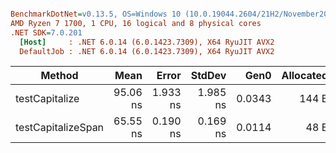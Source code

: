 ``` ini

BenchmarkDotNet=v0.13.5, OS=Windows 10 (10.0.19044.2604/21H2/November2021Update)
AMD Ryzen 7 1700, 1 CPU, 16 logical and 8 physical cores
.NET SDK=7.0.201
  [Host]     : .NET 6.0.14 (6.0.1423.7309), X64 RyuJIT AVX2
  DefaultJob : .NET 6.0.14 (6.0.1423.7309), X64 RyuJIT AVX2


```
|             Method |     Mean |    Error |   StdDev |   Gen0 | Allocated |
|------------------- |---------:|---------:|---------:|-------:|----------:|
|     testCapitalize | 95.06 ns | 1.933 ns | 1.985 ns | 0.0343 |     144 B |
| testCapitalizeSpan | 65.55 ns | 0.190 ns | 0.169 ns | 0.0114 |      48 B |
